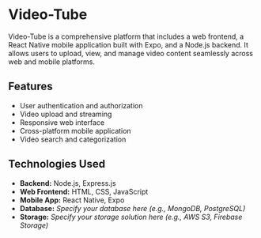 # Video-Tube

Video-Tube is a comprehensive platform that includes a web frontend, a React Native mobile application built with Expo, and a Node.js backend. It allows users to upload, view, and manage video content seamlessly across web and mobile platforms.

## Features

- User authentication and authorization
- Video upload and streaming
- Responsive web interface
- Cross-platform mobile application
- Video search and categorization

## Technologies Used

- **Backend:** Node.js, Express.js
- **Web Frontend:** HTML, CSS, JavaScript
- **Mobile App:** React Native, Expo
- **Database:** *Specify your database here (e.g., MongoDB, PostgreSQL)*
- **Storage:** *Specify your storage solution here (e.g., AWS S3, Firebase Storage)*

